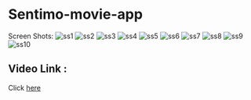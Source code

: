 # Sentimo-movie-app

Screen Shots:
![ss1](https://github.com/hasan8130/Sentimo-movie-app/assets/67535635/1ca1dc91-d3d2-4905-a865-4c4d100709c8)
![ss2](https://github.com/hasan8130/Sentimo-movie-app/assets/67535635/82bc100f-1938-48d7-83cc-62dbf6b078d2)
![ss3](https://github.com/hasan8130/Sentimo-movie-app/assets/67535635/ac8e050b-250e-4a1e-8ccb-c8af8f2b48aa)
![ss4](https://github.com/hasan8130/Sentimo-movie-app/assets/67535635/c546c05b-d9ca-4054-b56a-54c42af75054)
![ss5](https://github.com/hasan8130/Sentimo-movie-app/assets/67535635/682ccf23-9093-4b5d-94f9-e47f8e015842)
![ss6](https://github.com/hasan8130/Sentimo-movie-app/assets/67535635/df2cc821-0a35-4dc0-a54d-755b41d6ca04)
![ss7](https://github.com/hasan8130/Sentimo-movie-app/assets/67535635/5bb3e1d0-740b-4451-89d9-bc348aa2768e)
![ss8](https://github.com/hasan8130/Sentimo-movie-app/assets/67535635/adcb83b7-e243-42f0-9a23-582d483b79b4)
![ss9](https://github.com/hasan8130/Sentimo-movie-app/assets/67535635/04613410-bff0-4439-b994-4e7ee588a89c)
![ss10](https://github.com/hasan8130/Sentimo-movie-app/assets/67535635/31c7193b-8404-4279-aff2-c2498e42df92)

## Video Link :
Click [here](https://youtu.be/brLjGLSiDCU)
